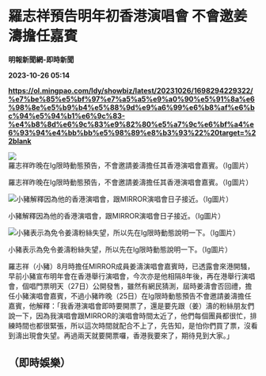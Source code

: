 # 羅志祥預告明年初香港演唱會 不會邀姜濤擔任嘉賓
**明報新聞網-即時新聞**

**2023-10-26 05:14**

**https://ol.mingpao.com/ldy/showbiz/latest/20231026/1698294229322/%e7%be%85%e5%bf%97%e7%a5%a5%e9%a0%90%e5%91%8a%e6%98%8e%e5%b9%b4%e5%88%9d%e9%a6%99%e6%b8%af%e6%bc%94%e5%94%b1%e6%9c%83-%e4%b8%8d%e6%9c%83%e9%82%80%e5%a7%9c%e6%bf%a4%e6%93%94%e4%bb%bb%e5%98%89%e8%b3%93%22%20target=%22blank**

![羅志祥昨晚在Ig限時動態預告，不會邀請姜濤擔任其香港演唱會嘉賓。（Ig圖片）](https://fs.mingpao.com/ldy/20231026/s00009/2634f8ecfa225cf1fa51a47bde173dc7.jpg)

羅志祥昨晚在Ig限時動態預告，不會邀請姜濤擔任其香港演唱會嘉賓。（Ig圖片）

![小豬解釋因為他的香港演唱會，跟MIRROR演唱會日子接近。（Ig圖片）](https://fs.mingpao.com/ldy/20231026/s00009/2636db21e60586ff3df0b98891bdb364.jpg)

小豬解釋因為他的香港演唱會，跟MIRROR演唱會日子接近。（Ig圖片）

![小豬表示為免令姜濤粉絲失望，所以先在Ig限時動態說明一下。（Ig圖片）](https://fs.mingpao.com/ldy/20231026/s00009/26393da0e2999d898b2836430d8926d8.jpg)

小豬表示為免令姜濤粉絲失望，所以先在Ig限時動態說明一下。（Ig圖片）

羅志祥（小豬）8月時擔任MIRROR成員姜濤演唱會嘉賓時，已透露會來港開騷，早前小豬宣布明年會在香港舉行演唱會，今次亦是他相隔8年後，再在港舉行演唱會，個唱門票明天（27日）公開發售，雖然有網民猜測，屆時姜濤會否回禮，擔任小豬演唱會嘉賓，不過小豬昨晚（25日）在Ig限時動態預告不會邀請姜濤擔任嘉賓，他解釋：「我香港演唱會即時要開票了，還是要先跟（姜）濤的粉絲朋友們說一下，因為我演唱會跟MIRROR的演唱會時間太近了，他們每個團員都很忙，排練時間也都很緊張，所以這次時間就配合不上了，先告知，是怕你們買了票，沒看到濤出現會失望。再過兩天就要開票囉，香港我要來了，期待見到大家。」

（即時娛樂）
------